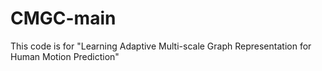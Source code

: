 # CMGC-main
This code is for "Learning Adaptive Multi-scale Graph Representation for Human Motion Prediction"
